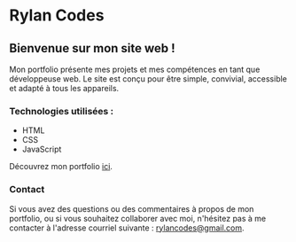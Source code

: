 # Rylan Codes
## Bienvenue sur mon site web !

Mon portfolio présente mes projets et mes compétences en tant que développeuse web. Le site est conçu pour être simple, convivial, accessible et adapté à tous les appareils.

### Technologies utilisées :
- HTML
- CSS
- JavaScript

Découvrez mon portfolio [ici](https://rylancodes.github.io/rylancodes-fr/).

### Contact
Si vous avez des questions ou des commentaires à propos de mon portfolio, ou si vous souhaitez collaborer avec moi, n'hésitez pas à me contacter à l'adresse courriel suivante : rylancodes@gmail.com.
